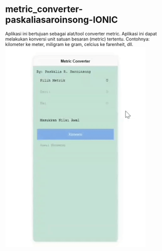 # metric_converter-paskaliasaroinsong-IONIC
Aplikasi ini bertujuan sebagai alat/tool converter metric. Aplikasi ini dapat melakukan konversi unit satuan besaran (metric) tertentu. Contohnya: kilometer ke meter, miligram ke gram, celcius ke farenheit, dll.
![](https://github.com/paskaliahahaha/metric_converter-paskaliasaroinsong-IONIC/blob/main/gif.gif)

